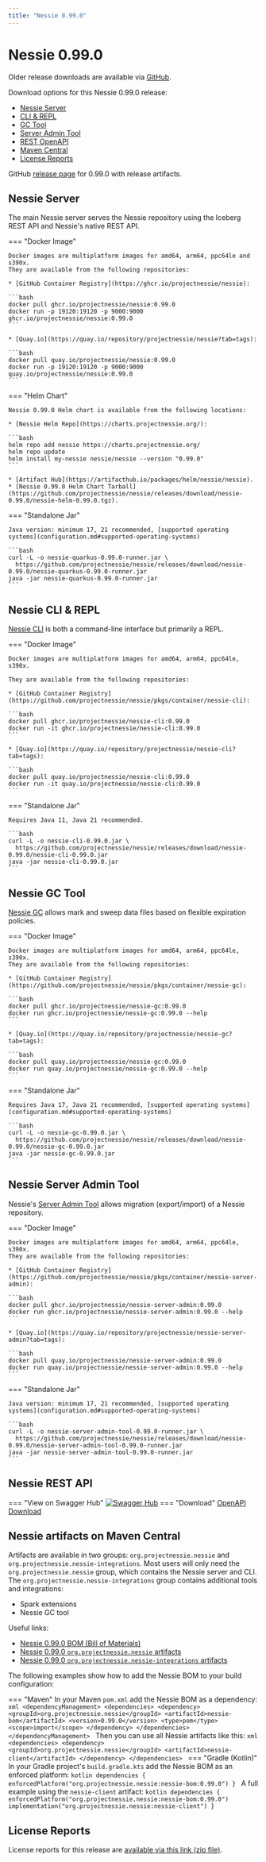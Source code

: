 ```yaml
---
title: "Nessie 0.99.0"
---
```


# Nessie 0.99.0

Older release downloads are available via [GitHub](https://github.com/projectnessie/nessie/releases).

Download options for this Nessie 0.99.0 release:

* [Nessie Server](#nessie-server)
* [CLI & REPL](#nessie-cli--repl)
* [GC Tool](#nessie-gc-tool)
* [Server Admin Tool](#nessie-server-admin-tool)
* [REST OpenAPI](#nessie-rest-api)
* [Maven Central](#nessie-artifacts-on-maven-central)
* [License Reports](#license-reports)

GitHub [release page](https://github.com/projectnessie/nessie/releases/tag/nessie-0.99.0) for 0.99.0 with release artifacts.

## Nessie Server

The main Nessie server serves the Nessie repository using the Iceberg REST API and Nessie's native REST API.

=== "Docker Image"

    Docker images are multiplatform images for amd64, arm64, ppc64le and s390x.
    They are available from the following repositories:

    * [GitHub Container Registry](https://ghcr.io/projectnessie/nessie):

    ```bash
    docker pull ghcr.io/projectnessie/nessie:0.99.0
    docker run -p 19120:19120 -p 9000:9000 ghcr.io/projectnessie/nessie:0.99.0
    ```

    * [Quay.io](https://quay.io/repository/projectnessie/nessie?tab=tags):

    ```bash
    docker pull quay.io/projectnessie/nessie:0.99.0
    docker run -p 19120:19120 -p 9000:9000 quay.io/projectnessie/nessie:0.99.0
    ```

=== "Helm Chart"

    Nessie 0.99.0 Helm chart is available from the following locations:

    * [Nessie Helm Repo](https://charts.projectnessie.org/):

    ```bash
    helm repo add nessie https://charts.projectnessie.org/
    helm repo update
    helm install my-nessie nessie/nessie --version "0.99.0"
    ```

    * [Artifact Hub](https://artifacthub.io/packages/helm/nessie/nessie).
    * [Nessie 0.99.0 Helm Chart Tarball](https://github.com/projectnessie/nessie/releases/download/nessie-0.99.0/nessie-helm-0.99.0.tgz).

=== "Standalone Jar"

    Java version: minimum 17, 21 recommended, [supported operating systems](configuration.md#supported-operating-systems)

    ```bash
    curl -L -o nessie-quarkus-0.99.0-runner.jar \
      https://github.com/projectnessie/nessie/releases/download/nessie-0.99.0/nessie-quarkus-0.99.0-runner.jar
    java -jar nessie-quarkus-0.99.0-runner.jar
    ```

## Nessie CLI & REPL

[Nessie CLI](cli.md) is both a command-line interface but primarily a REPL.

=== "Docker Image"

    Docker images are multiplatform images for amd64, arm64, ppc64le, s390x.

    They are available from the following repositories:

    * [GitHub Container Registry](https://github.com/projectnessie/nessie/pkgs/container/nessie-cli):

    ```bash
    docker pull ghcr.io/projectnessie/nessie-cli:0.99.0
    docker run -it ghcr.io/projectnessie/nessie-cli:0.99.0 
    ```

    * [Quay.io](https://quay.io/repository/projectnessie/nessie-cli?tab=tags):

    ```bash
    docker pull quay.io/projectnessie/nessie-cli:0.99.0
    docker run -it quay.io/projectnessie/nessie-cli:0.99.0
    ```

=== "Standalone Jar"

    Requires Java 11, Java 21 recommended.

    ```bash
    curl -L -o nessie-cli-0.99.0.jar \
      https://github.com/projectnessie/nessie/releases/download/nessie-0.99.0/nessie-cli-0.99.0.jar
    java -jar nessie-cli-0.99.0.jar
    ```

## Nessie GC Tool

[Nessie GC](gc.md) allows mark and sweep data files based on flexible expiration policies.

=== "Docker Image"

    Docker images are multiplatform images for amd64, arm64, ppc64le, s390x.
    They are available from the following repositories:

    * [GitHub Container Registry](https://github.com/projectnessie/nessie/pkgs/container/nessie-gc):

    ```bash
    docker pull ghcr.io/projectnessie/nessie-gc:0.99.0
    docker run ghcr.io/projectnessie/nessie-gc:0.99.0 --help
    ```

    * [Quay.io](https://quay.io/repository/projectnessie/nessie-gc?tab=tags):

    ```bash
    docker pull quay.io/projectnessie/nessie-gc:0.99.0
    docker run quay.io/projectnessie/nessie-gc:0.99.0 --help
    ```

=== "Standalone Jar"

    Requires Java 17, Java 21 recommended, [supported operating systems](configuration.md#supported-operating-systems)

    ```bash
    curl -L -o nessie-gc-0.99.0.jar \
      https://github.com/projectnessie/nessie/releases/download/nessie-0.99.0/nessie-gc-0.99.0.jar
    java -jar nessie-gc-0.99.0.jar
    ```

## Nessie Server Admin Tool

Nessie's [Server Admin Tool](export_import.md) allows migration (export/import) of a
Nessie repository.

=== "Docker Image"

    Docker images are multiplatform images for amd64, arm64, ppc64le, s390x.
    They are available from the following repositories:

    * [GitHub Container Registry](https://github.com/projectnessie/nessie/pkgs/container/nessie-server-admin):

    ```bash
    docker pull ghcr.io/projectnessie/nessie-server-admin:0.99.0
    docker run ghcr.io/projectnessie/nessie-server-admin:0.99.0 --help
    ```

    * [Quay.io](https://quay.io/repository/projectnessie/nessie-server-admin?tab=tags):

    ```bash
    docker pull quay.io/projectnessie/nessie-server-admin:0.99.0
    docker run quay.io/projectnessie/nessie-server-admin:0.99.0 --help
    ```

=== "Standalone Jar"

    Java version: minimum 17, 21 recommended, [supported operating systems](configuration.md#supported-operating-systems)

    ```bash
    curl -L -o nessie-server-admin-tool-0.99.0-runner.jar \
      https://github.com/projectnessie/nessie/releases/download/nessie-0.99.0/nessie-server-admin-tool-0.99.0-runner.jar
    java -jar nessie-server-admin-tool-0.99.0-runner.jar
    ```

## Nessie REST API

=== "View on Swagger Hub"
    [![Swagger Hub](https://img.shields.io/badge/swagger%20hub-nessie-3f6ec6?style=for-the-badge&logo=swagger&link=https%3A%2F%2Fapp.swaggerhub.com%2Fapis%2Fprojectnessie%2Fnessie)](https://app.swaggerhub.com/apis/projectnessie/nessie/0.99.0)
=== "Download"
    [OpenAPI Download](https://github.com/projectnessie/nessie/releases/download/nessie-0.99.0/nessie-openapi-0.99.0.yaml)

## Nessie artifacts on Maven Central

Artifacts are available in two groups: `org.projectnessie.nessie` and
`org.projectnessie.nessie-integrations`. Most users will only need the `org.projectnessie.nessie`
group, which contains the Nessie server and CLI. The `org.projectnessie.nessie-integrations` group
contains additional tools and integrations:

* Spark extensions
* Nessie GC tool

Useful links:

* [Nessie 0.99.0 BOM (Bill of Materials)](https://search.maven.org/artifact/org.projectnessie.nessie/nessie-bom/0.99.0/pom)
* [Nessie 0.99.0 `org.projectnessie.nessie` artifacts](https://search.maven.org/search?q=g:org.projectnessie.nessie%20v:0.99.0)
* [Nessie 0.99.0 `org.projectnessie.nessie-integrations` artifacts](https://search.maven.org/search?q=g:org.projectnessie.nessie-integrations%20v:0.99.0)

The following examples show how to add the Nessie BOM to your build configuration:

=== "Maven"
    In your Maven `pom.xml` add the Nessie BOM as a dependency:
    ```xml
    <dependencyManagement>
      <dependencies>
        <dependency>
          <groupId>org.projectnessie.nessie</groupId>
          <artifactId>nessie-bom</artifactId>
          <version>0.99.0</version>
          <type>pom</type>
          <scope>import</scope>
        </dependency>
      </dependencies>
    </dependencyManagement>
    ```
    Then you can use all Nessie artifacts like this:
    ```xml
    <dependencies>
      <dependency>
        <groupId>org.projectnessie.nessie</groupId>
        <artifactId>nessie-client</artifactId>
      </dependency>
    </dependencies>
    ```
=== "Gradle (Kotlin)"
    In your Gradle project's `build.gradle.kts` add the Nessie BOM as an enforced platform:
    ```kotlin
    dependencies {
      enforcedPlatform("org.projectnessie.nessie:nessie-bom:0.99.0")
    }
    ```
    A full example using the `nessie-client` artifact:
    ```kotlin
    dependencies {
      enforcedPlatform("org.projectnessie.nessie:nessie-bom:0.99.0")
      implementation("org.projectnessie.nessie:nessie-client")
    }
    ```

## License Reports

License reports for this release are [available via this link (zip file)](https://github.com/projectnessie/nessie/releases/download/nessie-0.99.0/nessie-aggregated-license-report-0.99.0.zip).
